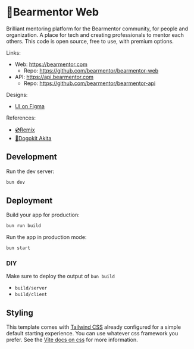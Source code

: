# 🐻Bearmentor Web

Brilliant mentoring platform for the Bearmentor community, for people and organization. A place for tech and creating professionals to mentor each others. This code is open source, free to use, with premium options.

Links:

- Web: <https://bearmentor.com>
  - Repo: <https://github.com/bearmentor/bearmentor-web>
- API: <https://api.bearmentor.com>
  - Repo: <https://github.com/bearmentor/bearmentor-api>

Designs:

- [UI on Figma](https://figma.com/design/5Oa3oY8QguIt2jGeKob1G8/Bearmentor-Web)

References:

- [💿Remix](https://remix.run)
- [🐶Dogokit Akita](https://github.com/dogokit/dogokit-akita)

## Development

Run the dev server:

```sh
bun dev
```

## Deployment

Build your app for production:

```sh
bun run build
```

Run the app in production mode:

```sh
bun start
```

### DIY

Make sure to deploy the output of `bun build`

- `build/server`
- `build/client`

## Styling

This template comes with [Tailwind CSS](https://tailwindcss.com/) already configured for a simple default starting experience. You can use whatever css framework you prefer. See the [Vite docs on css](https://vitejs.dev/guide/features.html#css) for more information.
